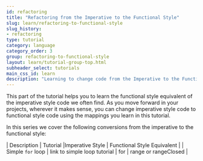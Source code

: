 ```yaml
---
id: refactoring
title: "Refactoring from the Imperative to the Functional Style"
slug: learn/refactoring-to-functional-style
slug_history:
- refactoring
type: tutorial
category: language
category_order: 3
group: refactoring-to-functional-style
layout: learn/tutorial-group-top.html
subheader_select: tutorials
main_css_id: learn
description: "Learning to change code from the Imperative to the Functional Style."
---
```


This part of the tutorial helps you to learn the functional style equivalent of the imperative style code we often find. As you move forward in your projects, wherever it makes sense, you can change imperative style code to functional style code using the mappings you learn in this tutorial.

In this series we cover the following conversions from the imperative to the functional style:

| Description       | Tutorial         |Imperative Style | Functional Style Equivalent |
| Simple `for` loop | link to simple loop tutorial       | for              | range or rangeClosed        |

